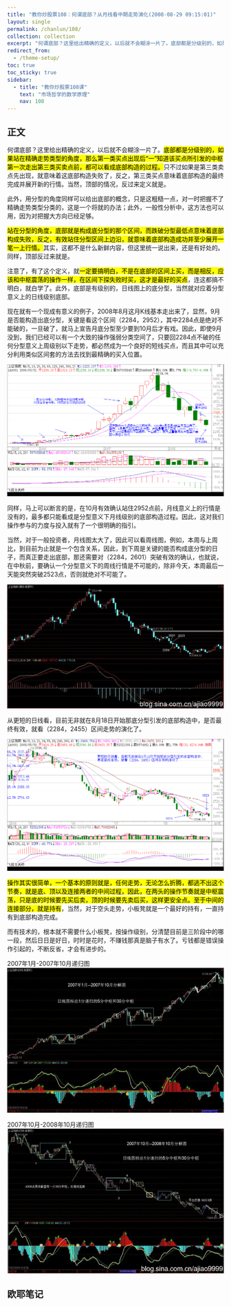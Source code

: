 ```yaml
---
title: "教你炒股票108：何谓底部？从月线看中期走势演化(2008-08-29 09:15:01)"
layout: single
permalink: /chanlun/108/
collection: collection
excerpt: "何谓底部？这里给出精确的定义，以后就不会糊涂一片了。底部都是分级别的，如果站在精确走势类型的角度，那么第一类买点出现后“一”知道该买点所引发的中枢第一次走出第三类买卖点前，都可以看成底部构造的过程。只不过如果是第三类卖点先出现，就意味着这底部构造失败了，反之，第三类买点意味着底部构造的最终完成并展开新的行情。"
redirect_from:
  - /theme-setup/
toc: true
toc_sticky: true
sidebar:
  - title: "教你炒股票108课"
    text: "市场哲学的数学原理"
    nav: 108
---
```

## 正文

何谓底部？这里给出精确的定义，以后就不会糊涂一片了。<mark>底部都是分级别的，如果站在精确走势类型的角度，那么第一类买点出现后“一”知道该买点所引发的中枢第一次走出第三类买卖点前，都可以看成底部构造的过程。</mark>只不过如果是第三类卖点先出现，就意味着这底部构造失败了，反之，第三类买点意味着底部构造的最终完成并展开新的行情。当然，顶部的情况，反过来定义就是。

此外，用分型的角度同样可以给出底部的概念，只是这粗糙一点，对一时把握不了精确走势类型分类的，这是一个将就的办法；此外，一般性分析中，这方法也可以用，因为对把握大方向已经足够。

<mark>站在分型的角度，底部就是构成底分型的那个区间，而跌破分型最低点意味着底部构成失败，反之，有效站住分型区间上边沿，就意味着底部构造成功并至少展开一笔一上行情。</mark>其实，这都不是什么新鲜内容，但这里统一说出来，还是有好处的。同样，顶部反过来就是。

注意了，有了这个定义，就<mark>一定要搞明白，不是在底部的区间上买，而是相反，应该和中枢震荡的操作一样，在区间下探失败时买，这才是最好的买点</mark>，连这都搞不明白，就白学了。此外，底部是有级别的，日线图上的底分型，当然就对应着分型意义上的日线级别底部。

现在就有一个现成有意义的例子，2008年8月这月K线基本走出来了，显然，9月是否能构造出底分型，关键是看这个区间（2284，2952），其中2284点是绝对不能破的，一旦破了，就马上宣告月底分型至少要到10月后才有戏。因此，即使9月没到，我们已经可以有一个大致的操作强弱分类空间了，只要回2284点不破的任何分型意义上周级别以下走势，都必然成为一个良好的短线买点，而且其中可以充分利用类似区间套的方法去找到最精确的买入位置。

![A](/assets/images/1689844812235.jpg)

同样，马上可以断言的是，在10月有效确认站住2952点前，月线意义上的行情是没有的，最多都只能看成是分型意义下月线级别的底部构造过程。因此，这对我们操作参与的力度与投入就有了一个很明确的指引。

当然，对于一般投资者，月线图太大了，因此可以看周线图，例如，本周与上周比，到目前为止就是一个包含关系，因此，到下周是关键的能否构成底分型的日子，而真正要走出底部，那还需要对（2284，2601）突破有效的确认，也就说，在中秋前，要确认一个分型意义下的周线行情是不可能的，除非今天，本周最后一天能突然突破2523点，否则就绝对不可能了。

![A](/assets/images/1689844841826.jpg)

从更短的日线看，目前无非就在8月18日开始那底分型引发的底部构造中，是否最终有效，就看（2284，2455）区间走势的演化了。

![A](/assets/images/1689844861453.jpg)

<mark>操作其实很简单，一个基本的原则就是，任何走势，无论怎么折腾，都逃不出这个节奏，就是底、顶以及连接两者的中间过程，因此，在两头的操作节奏就是中枢震荡，只是底的时候要先买后卖，顶的时候要先卖后买，这样更安全点。至于中间的连接部分，就是持有</mark>，当然，对于空头走势，小板凳就是一个最好的持有，一直持有到底部构造完成。

而有技术的，根本就不需要什么小板凳，按操作级别，分清楚目前是三阶段中的哪一段，然后日日是好日，时时是花时，不赚钱那真是脑子有水了。亏钱都是错误操作引起的，不断反省，才会有进步的。

2007年1月-2007年10月递归图
![A](/assets/images/1689844890183.jpg)

2007年10月-2008年10月递归图
![A](/assets/images/1689844945565.jpg)

## 欧耶笔记